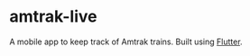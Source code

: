 # amtrak-live

A mobile app to keep track of Amtrak trains. Built using
[Flutter](https://flutter.dev/).
